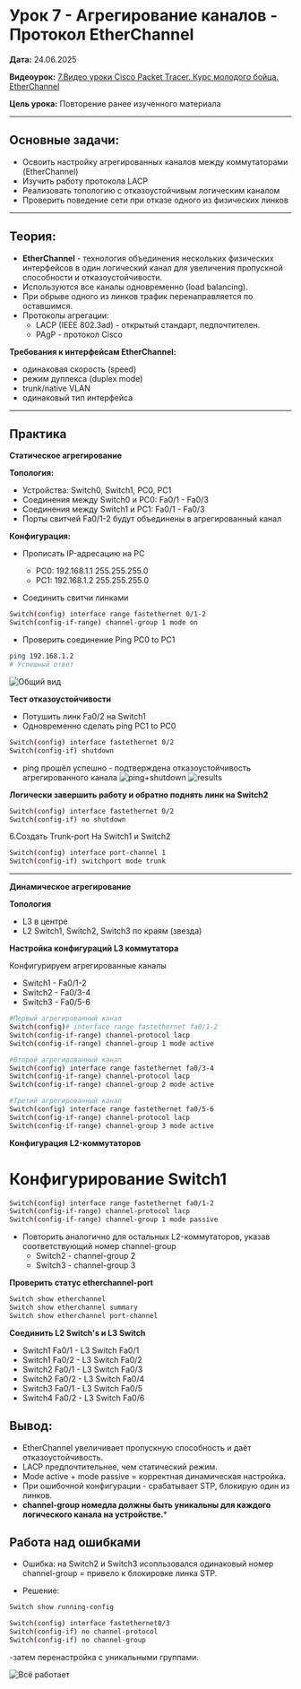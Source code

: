 # Урок 7 - Агрегирование каналов - Протокол EtherChannel

**Дата:** 24.06.2025

**Видеоурок:** [7.Видео уроки Cisco Packet Tracer. Курс молодого бойца. EtherChannel](https://vkvideo.ru/playlist/-32477510_12/video-32477510_456239180)

**Цель урока:** Повторение ранее изученного материала

---

## Основные задачи:
- Освоить настройку агрегированных каналов между коммутаторами (EtherChannel)
- Изучить работу протокола LACP
- Реализовать топологию с отказоустойчивым логическим каналом
- Проверить поведение сети при отказе одного из физических линков

---

## Теория:

- **EtherChannel** - технология объединения нескольких физических интерфейсов в один логический канал для увеличения пропускной способности и отказоустойчивости.
- Используются все каналы одновременно (load balancing).
- При обрыве одного из линков трафик перенаправляется по оставшимся.
- Протоколы агрегации:
  - LACP (IEEE 802.3ad) - открытый стандарт, педпочтителен.
  - PAgP - протокол Cisco

**Требования к интерфейсам EtherChannel:**
- одинаковая скорость (speed)
- режим дуплекса (duplex mode)
- trunk/native VLAN
- одинаковый тип интерфейса

---

## Практика

**Статическое агрегирование**

**Топология:**

- Устройства: Switch0, Switch1, PC0, PC1
- Соединения между Switch0 и PC0: Fa0/1 - Fa0/3
- Соединения между Switch1 и PC1: Fa0/1 - Fa0/3
- Порты свитчей Fa0/1-2 будут объединены в агрегированный канал

**Конфигурация:**

- Прописать IP-адресацию на PC
  - PC0: 192.168.1.1 255.255.255.0
  - PC1: 192.168.1.2 255.255.255.0

- Соединить свитчи линками
```bash
Switch(config) interface range fastethernet 0/1-2
Switch(config-if-range) channel-group 1 mode on
```
- Проверить соединение
Ping PC0 to PC1
```bash
ping 192.168.1.2
# Успешный ответ
```

![Общий вид](./screenshots/static_all.png)

**Тест отказоустойчивости**

- Потушить линк Fa0/2 на Switch1 
- Одновременно сделать ping PC1 to PC0
```bash
Switch(config) interface fastethernet 0/2
Switch(config-if) shutdown
```

- ping прошёл успешно - подтверждена отказоустойчивость агрегированного канала
![ping+shutdown](./screenshots/static_shutdown1.png)
![results](./screenshots/static_shutdown2.png)

**Логически завершить работу и обратно поднять линк на Switch2**
```bash
Switch(config) interface fastethernet 0/2
Switch(config-if) no shutdown
```

6.Создать Trunk-port
На Switch1 и Switch2
```bash
Switch(config) interface port-channel 1
Switch(config-if) switchport mode trunk
```
---

**Динамическое агрегирование**

**Топология** 
- L3 в центре
- L2 Switch1, Switch2, Switch3 по краям (звезда)

**Настройка конфигураций L3 коммутатора**

Конфигурируем агрегированные каналы
- Switch1 - Fa0/1-2
- Switch2 - Fa0/3-4
- Switch3 - Fa0/5-6

```bash
#Первый агрегированный канал
Switch(config)# interface range fastethernet fa0/1-2
Switch(config-if-range) channel-protocol lacp
Switch(config-if-range) channel-group 1 mode active

#Второй агрегированный канал
Switch(config) interface range fastethernet fa0/3-4
Switch(config-if-range) channel-protocol lacp
Switch(config-if-range) channel-group 2 mode active

#Третий агрегированный канал
Switch(config) interface range fastethernet fa0/5-6
Switch(config-if-range) channel-protocol lacp
Switch(config-if-range) channel-group 3 mode active
```

**Конфигурация L2-коммутаторов**

# Конфигурирование Switch1
```bash
Switch(config) interface range fastethernet fa0/1-2
Switch(config-if-range) channel-protocol lacp
Switch(config-if-range) channel-group 1 mode passive
```

- Повторить аналогично для остальных L2-коммутаторов, указав соответствующий номер channel-group
  - Switch2 - channel-group 2
  - Switch3 - channel-group 3

**Проверить статус etherchannel-port**
```bash
Switch show etherchannel
Switch show etherchannel summary
Switch show etherchannel port-channel
```

**Соединить L2 Switch's и L3 Switch**
- Switch1 Fa0/1 - L3 Switch Fa0/1
- Switch1 Fa0/2 - L3 Switch Fa0/2
- Switch2 Fa0/1 - L3 Switch Fa0/3
- Switch2 Fa0/2 - L3 Switch Fa0/4
- Switch3 Fa0/1 - L3 Switch Fa0/5
- Switch4 Fa0/2 - L3 Switch Fa0/6

## Вывод:
- EtherChannel увеличивает пропускную способность и даёт отказоустойчивость.
- LACP предпочтительнее, чем статический режим.
- Mode active + mode passive = корректная динамическая настройка.
- При ошибочной конфигурации - срабатывает STP, блокирую один из линков.
- **channel-group номедла должны быть уникальны для каждого логического канала на устройстве.***

## Работа над ошибками
- Ошибка: на Switch2 и Switch3 исопльзовался одинаковый номер channel-group = привело к блокировке линка STP.

- Решение:
```bash
Switch show running-config

Switch(config) interface fastethernet0/3
Switch(config-if) no channel-protocol
Switch(config-if) no channel-group
```
-затем перенастройка с уникальными группами.

![Всё работает](./screenshots/dynamic_allworks.png)